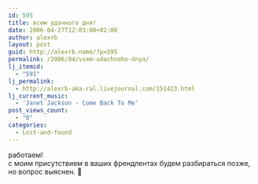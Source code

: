 ```yaml
---
id: 595
title: всем удачного дня!
date: 2006-04-27T12:03:00+02:00
author: alexrb
layout: post
guid: http://alexrb.name/?p=595
permalink: /2006/04/vsem-udachnoho-dnya/
lj_itemid:
  - "591"
lj_permalink:
  - http://alexrb-aka-ral.livejournal.com/151423.html
lj_current_music:
  - 'Janet Jackson - Come Back To Me'
post_views_count:
  - "0"
categories:
  - Lost-and-found
---
```

работаем!  
с моим присутствием в ваших френдлентах будем разбираться позже, но вопрос выяснен. 🙂